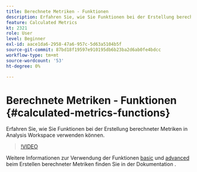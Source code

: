 ```yaml
---
title: Berechnete Metriken - Funktionen
description: Erfahren Sie, wie Sie Funktionen bei der Erstellung berechneter Metriken in Analysis Workspace verwenden können.
feature: Calculated Metrics
kt: 2321
role: User
level: Beginner
exl-id: aace1da6-2958-47a6-957c-5d63a5104b5f
source-git-commit: 87bd18f19597e910195db6b23ba2d6ab0fe4bdcc
workflow-type: tm+mt
source-wordcount: '53'
ht-degree: 0%

---
```


# Berechnete Metriken - Funktionen {#calculated-metrics-functions}

Erfahren Sie, wie Sie Funktionen bei der Erstellung berechneter Metriken in Analysis Workspace verwenden können.

>[!VIDEO](https://video.tv.adobe.com/v/25408/?quality=12&learn=on)

Weitere Informationen zur Verwendung der Funktionen [basic](https://experienceleague.adobe.com/docs/analytics/components/calculated-metrics/calcmetrics-reference/cm-functions.html) und [advanced](https://experienceleague.adobe.com/docs/analytics/components/calculated-metrics/calcmetrics-reference/cm-adv-functions.html) beim Erstellen berechneter Metriken finden Sie in der Dokumentation .
